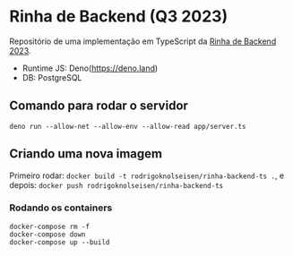 # Rinha de Backend (Q3 2023)

Repositório de uma implementação em TypeScript da [Rinha de Backend 2023](https://github.com/zanfranceschi/rinha-de-backend-2023-q3).

- Runtime JS: Deno(https://deno.land)
- DB: PostgreSQL

## Comando para rodar o servidor

`deno run --allow-net --allow-env --allow-read app/server.ts`

## Criando uma nova imagem

Primeiro rodar: `docker build -t rodrigoknolseisen/rinha-backend-ts .`, e depois: `docker push rodrigoknolseisen/rinha-backend-ts`

### Rodando os containers

```
docker-compose rm -f
docker-compose down
docker-compose up --build
```
